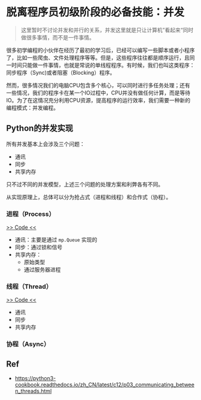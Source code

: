 # 脱离程序员初级阶段的必备技能：并发

> 这里暂时不讨论并发和并行的关系，并发这里就是只让计算机”看起来“同时做很多事情，而不是一件事情。

很多初学编程的小伙伴在经历了最初的学习后，已经可以编写一些脚本或者小程序了，比如一些爬虫、文件处理程序等等。但是，这些程序往往都是顺序运行，且同一时间只能做一件事情，也就是常说的单线程程序。有时候，我们也叫这类程序：同步程序（Sync)或者阻塞（Blocking）程序。

然而，很多情况我们的电脑CPU包含多个核心，可以同时进行多任务处理；还有一些情况，我们的程序卡在某一个IO过程中，CPU并没有做任何计算，而是等待IO。为了在这情况充分利用CPU资源，提高程序的运行效率，我们需要一种新的编程模式：并发编程。

## Python的并发实现

所有并发基本上会涉及三个问题：

- 通讯
- 同步
- 共享内存

只不过不同的并发模型，上述三个问题的处理方案和利弊各有不同。

从实现原理上，总体可以分为抢占式（进程和线程）和合作式（协程）。

### 进程（Process）

[>> Code <<](con_process.py)

- 通讯：主要是通过 `mp.Queue` 实现的
- 同步：通过锁和信号
- 共享内存：
  - 原始类型
  - 通过服务器进程

### 线程（Thread）

[>> Code <<](con_thread.py)

- 通讯
- 同步
- 共享内存

### 协程（Async）

## Ref

- <https://python3-cookbook.readthedocs.io/zh_CN/latest/c12/p03_communicating_between_threads.html>
